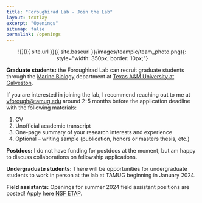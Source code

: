```yaml
---
title: "Foroughirad Lab - Join the Lab"
layout: textlay
excerpt: "Openings"
sitemap: false
permalink: /openings
---
```

<p align="center">
![]({{ site.url }}{{ site.baseurl }}/images/teampic/team_photo.png){: style="width: 350px; border: 10px;"}
</p>

**Graduate students:** the Foroughirad Lab can recruit graduate students through the [Marine Biology](https://www.tamug.edu/marb/degrees/Marine_Biology_graduate_program.html) department at [Texas A&M University at Galveston](https://www.tamug.edu/).

If you are interested in joining the lab, I recommend reaching out to me at <vforough@tamug.edu> around 2-5 months before the application deadline with the following materials: 

1. CV
2. Unofficial academic transcript
3. One-page summary of your research interests and experience
4. Optional – writing sample (publication, honors or masters thesis, etc.)

**Postdocs:** I do not have funding for postdocs at the moment, but am happy to discuss collaborations on fellowship applications.

**Undergraduate students:** There will be opportunities for undergraduate students to work in person at the lab at TAMUG beginning in January 2024.

**Field assistants:** Openings for summer 2024 field assistant positions are posted! Apply here [NSF ETAP](https://etap.nsf.gov/award/135/opportunity/7560).
<br>
<br>

